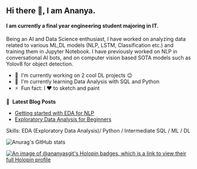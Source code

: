 ## Hi there 👋, I am Ananya.
#### I am currently a final year engineering student majoring in IT.
Being an AI and Data Science enthusiast, I have worked on analyzing data related to various ML,DL models (NLP, LSTM, Classification etc.) and training them in Jupyter Notebook. I have previously worked on NLP in conversational AI bots, and on computer vision based SOTA models such as Yolov8 for object detection.

- 🔭 &nbsp;I’m currently working on 2 cool DL projects 😉
- 🌱 &nbsp;I’m currently learning Data Analysis with SQL and Python
- ⚡ &nbsp;Fun fact: I ❤️ to sketch and paint

📕 &nbsp;**Latest Blog Posts**
<!-- BLOG-POST-LIST:START -->
- [Getting started with EDA for NLP](https://medium.com/@agrawalananya17/getting-started-with-eda-for-nlp-64ce63e11372?source=rss-c55af4942c12------2)
- [Exploratory Data Analysis for Beginners](https://medium.com/@agrawalananya17/exploratory-data-analysis-for-beginners-75fc6f16a8e0?source=rss-c55af4942c12------2)
<!-- BLOG-POST-LIST:END -->
Skills: EDA (Exploratory Data Analysis)/ Python / Intermediate SQL / ML / DL

![Anurag's GitHub stats](https://github-readme-stats.vercel.app/api?username=ananyasgit&show_icons=true&theme=tokyonight)


[![An image of @ananyasgit's Holopin badges, which is a link to view their full Holopin profile](https://holopin.me/ananyasgit)](https://holopin.io/@ananyasgit)
